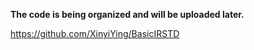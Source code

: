 **The code is being organized and will be uploaded later.**

https://github.com/XinyiYing/BasicIRSTD
